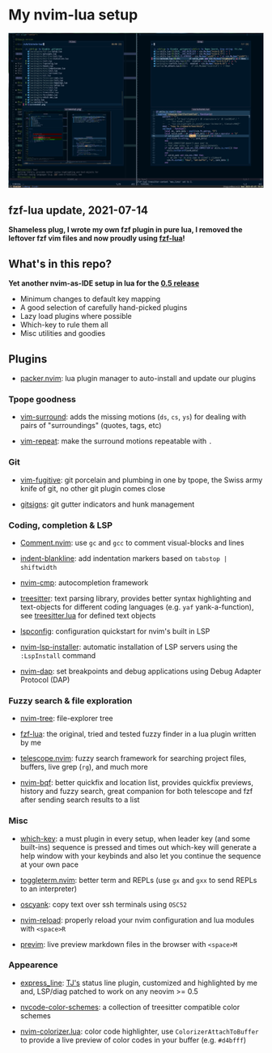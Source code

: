 # My nvim-lua setup

![screenshot](https://github.com/ibhagwan/nvim-lua/raw/main/screenshot.png)

## fzf-lua update, 2021-07-14

**Shameless plug, I wrote my own fzf plugin in pure lua, I removed the
leftover fzf vim files and now proudly using 
[fzf-lua](https://github.com/ibhagwan/fzf-lua)!**


## What's in this repo?

**Yet another nvim-as-IDE setup in lua for the [0.5
release](https://github.com/neovim/neovim/releases/tag/v0.5.0)**

- Minimum changes to default key mapping
- A good selection of carefully hand-picked plugins
- Lazy load plugins where possible
- Which-key to rule them all
- Misc utilities and goodies

## Plugins

- [packer.nvim](https://github.com/wbthomason/packer.nvim): lua plugin
  manager to auto-install and update our plugins

### Tpope goodness

- [vim-surround](https://github.com/tpope/vim-surround): adds the missing
  motions (`ds`, `cs`, `ys`) for dealing with pairs of "surroundings" (quotes,
  tags, etc)

- [vim-repeat](https://github.com/tpope/vim-repeat): make the surround motions
  repeatable with `.`

### Git

- [vim-fugitive](https://github.com/tpope/vim-fugitive): git porcelain and
  plumbing in one by tpope, the Swiss army knife of git, no other git plugin comes
  close

- [gitsigns](https://github.com/lewis6991/gitsigns.nvim): git gutter indicators
  and hunk management

### Coding, completion & LSP

- [Comment.nvim](https://github.com/numToStr/Comment.nvim): use `gc` and
  `gcc` to comment visual-blocks and lines

- [indent-blankline](https://github.com/lukas-reineke/indent-blankline.nvim):
  add indentation markers based on `tabstop | shiftwidth`

- [nvim-cmp](https://github.com/hrsh7th/nvim-cmp): autocompletion framework

- [treesitter](https://github.com/nvim-treesitter/nvim-treesitter): text
  parsing library, provides better syntax highlighting and text-objects for
  different coding languages (e.g. `yaf` yank-a-function), see
  [treesitter.lua](https://github.com/ibhagwan/nvim-lua/blob/main/lua/plugin/treesitter.lua)
  for defined text objects

- [lspconfig](https://github.com/neovim/nvim-lspconfig): configuration
  quickstart for nvim's built in LSP

- [nvim-lsp-installer](https://github.com/williamboman/nvim-lsp-installer):
  automatic installation of LSP servers using the `:LspInstall` command

- [nvim-dap](https://github.com/mfussenegger/nvim-dap):
  set breakpoints and debug applications using Debug Adapter Protocol (DAP)

### Fuzzy search & file exploration

- [nvim-tree](https://github.com/kyazdani42/nvim-tree.lua): file-explorer tree

- [fzf-lua](https://github.com/ibhagwan/fzf-lua): the original, tried and
  tested fuzzy finder in a lua plugin written by me

- [telescope.nvim](https://github.com/nvim-telescope/telescope.nvim): fuzzy
  search framework for searching project files, buffers, live grep (`rg`), and
  much more

- [nvim-bqf](https://github.com/kevinhwang91/nvim-bqf): better quickfix and
  location list, provides quickfix previews, history and fuzzy search, great
  companion for both telescope and fzf after sending search results to a list

### Misc

- [which-key](https://github.com/folke/which-key.nvim): a must plugin in every
  setup, when leader key (and some built-ins) sequence is pressed and times out
  which-key will generate a help window with your keybinds and also let you
  continue the sequence at your own pace

- [toggleterm.nvim](https://github.com/akinsho/toggleterm.nvim): better term and
  REPLs (use `gx` and `gxx` to send REPLs to an interpreter)

- [oscyank](https://github.com/ojroques/vim-oscyank): copy text over ssh
  terminals using `OSC52`

- [nvim-reload](https://github.com/famiu/nvim-reload): properly reload your
  nvim configuration and lua modules with `<space>R`

- [previm](https://github.com/previm/previm): live preview markdown files in
  the browser with `<space>M`

### Appearence

- [express\_line](https://github.com/tjdevries/express_line.nvim):
  [TJ's](https://github.com/tjdevries) status line plugin, customized and
  highlighted by me and, LSP/diag patched to work on any neovim >= 0.5

- [nvcode-color-schemes](https://github.com/christianchiarulli/nvcode-color-schemes.vim):
  a collection of treesitter compatible color schemes

- [nvim-colorizer.lua](https://github.com/norcalli/nvim-colorizer.lua): color
  code highlighter, use `ColorizerAttachToBuffer` to provide a live preview of
  color codes in your buffer (e.g. `#d4bfff`)
